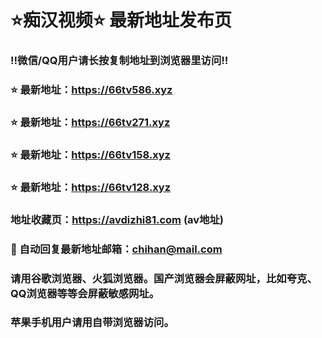 # ⭐️痴汉视频⭐️ 最新地址发布页

### ‼️微信/QQ用户请长按复制地址到浏览器里访问‼️

### ⭐️ 最新地址：https://66tv586.xyz

### ⭐️ 最新地址：https://66tv271.xyz

### ⭐️ 最新地址：https://66tv158.xyz

### ⭐️ 最新地址：https://66tv128.xyz



### 地址收藏页：https://avdizhi81.com (av地址)
### 📧 自动回复最新地址邮箱：chihan@mail.com
### 请用谷歌浏览器、火狐浏览器。国产浏览器会屏蔽网址，比如夸克、QQ浏览器等等会屏蔽敏感网址。
### 苹果手机用户请用自带浏览器访问。
